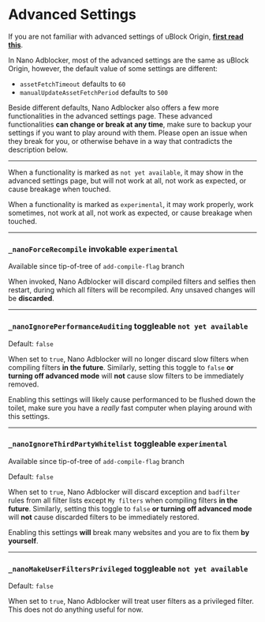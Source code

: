 # Advanced Settings

If you are not familiar with advanced settings of uBlock Origin, 
[**first read this**](https://github.com/gorhill/uBlock/wiki/Advanced-settings). 

In Nano Adblocker, most of the advanced settings are the same as uBlock Origin, however, the default value of some settings are 
different: 
- `assetFetchTimeout` defaults to `60`
- `manualUpdateAssetFetchPeriod` defaults to `500`

Beside different defaults, Nano Adblocker also offers a few more functionalities in the advanced settings page. These advanced 
functionalities **can change or break at any time**, make sure to backup your settings if you want to play around with them. Please 
open an issue when they break for you, or otherwise behave in a way that contradicts the description below. 

---

When a functionality is marked as `not yet available`, it may show in the advanced settings page, but will not work at all, not 
work as expected, or cause breakage when touched. 

When a functionality is marked as `experimental`, it may work properly, work sometimes, not work at all, not work as expected, or 
cause breakage when touched. 

---

### `_nanoForceRecompile` invokable `experimental`

Available since tip-of-tree of `add-compile-flag` branch

When invoked, Nano Adblocker will discard compiled filters and selfies then restart, during which all filters will be recompiled. 
Any unsaved changes will be **discarded**. 

---

### `_nanoIgnorePerformanceAuditing` toggleable `not yet available`

Default: `false`

When set to `true`, Nano Adblocker will no longer discard slow filters when compiling filters **in the future**. Similarly, setting 
this toggle to `false` **or turning off advanced mode** will **not** cause slow filters to be immediately removed. 

Enabling this settings will likely cause performanced to be flushed down the toilet, make sure you have a *really* fast computer when 
playing around with this settings. 

---

### `_nanoIgnoreThirdPartyWhitelist` toggleable `experimental`

Available since tip-of-tree of `add-compile-flag` branch

Default: `false`

When set to `true`, Nano Adblocker will discard exception and `badfilter` rules from all filter lists except `My filters` when 
compiling filters **in the future**. Similarly, setting this toggle to `false` **or turning off advanced mode** will **not** 
cause discarded filters to be immediately restored. 

Enabling this settings **will** break many websites and you are to fix them **by yourself**. 

---

### `_nanoMakeUserFiltersPrivileged` toggleable `not yet available`

Default: `false`

When set to `true`, Nano Adblocker will treat user filters as a privileged filter. This does not do anything useful for now. 
